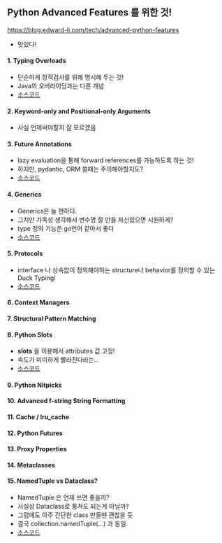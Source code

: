 ## Python Advanced Features 를 위한 것!
https://blog.edward-li.com/tech/advanced-python-features
- 맛있다!

#### 1. Typing Overloads
- 단순하게 정적검사를 위해 명시해 두는 것!
- Java의 오버라이딩과는 다른 개념
- [소스코드](1.typing_overload.py)

#### 2. Keyword-only and Positional-only Arguments
- 사실 언제써야할지 잘 모르겠음

#### 3. Future Annotations
- lazy evaluation을 통해 forward references를 가능하도록 하는 것!
- 하지만, pydantic, ORM 쓸때는 주의해야할지도?
- [소스코드](3.future_annotation.py)

#### 4. Generics
- Generics은 늘 편하다.
- 그치만 가독성 생각해서 변수명 잘 만들 자신있으면 시원하게?
- type 정의 기능은 go언어 같아서 좋다
- [소스코드](4.generics.py) 


#### 5. Protocols
- interface 나 상속없이 정의해야하는 structure나 behavior를 정의할 수 있는 Duck Typing!
- [소스코드](5.protocols.py)


#### 6. Context Managers
#### 7. Structural Pattern Matching
#### 8. Python Slots
- __slots__ 을 이용해서 attributes 값 고정!
- 속도가 미미하게 빨라진다라는.. 
- [소스코드](8.slots.py)

#### 9.   Python Nitpicks
#### 10.  Advanced f-string String Formatting
#### 11.  Cache / lru_cache
#### 12.  Python Futures
#### 13.  Proxy Properties
#### 14.  Metaclasses

#### 15. NamedTuple vs Dataclass?
- NamedTuple 은 언제 쓰면 좋을까?
- 사실상 Dataclass로 퉁쳐도 되는게 아닐까?
- 그럼에도 아주 간단한 class 만들땐 괜찮을 듯
- 결국 collection.namedTuple(...) 과 동일.
- [소스코드](15.named_tuple.py)